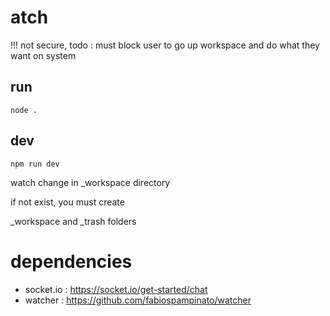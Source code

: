 # atch
!!! not secure, todo :  must block user to go up workspace and do what they want on system

## run 
`node .`

## dev
`npm run dev`

watch change in _workspace directory

if not exist, you must create

_workspace and _trash folders






# dependencies
- socket.io : https://socket.io/get-started/chat
- watcher : https://github.com/fabiospampinato/watcher